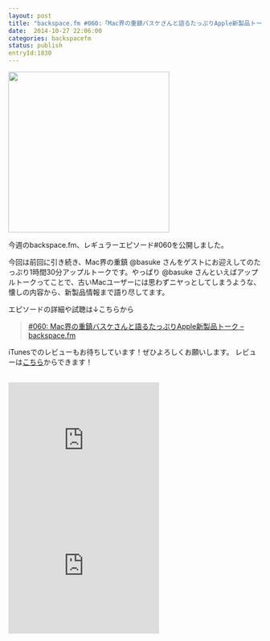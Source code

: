 ```yaml
---
layout: post
title: "backspace.fm #060:「Mac界の重鎮バスケさんと語るたっぷりApple新製品トーク 」を公開しました"
date:  2014-10-27 22:06:00
categories: backspacefm
status: publish
entryId:1830
---
```

<img src='http://farm8.staticflickr.com/7360/12921002865_35bffd8859_c.jpg' width='320px'>

今週のbackspace.fm、レギュラーエピソード#060を公開しました。

今回は前回に引き続き、Mac界の重鎮 @basuke さんをゲストにお迎えしてのたっぷり1時間30分アップルトークです。やっぱり @basuke さんといえばアップルトークってことで、古いMacユーザーには思わずニヤっとしてしまうような、懐しの内容から、新製品情報まで語り尽してます。

エピソードの詳細や試聴は↓こちらから

> [#060: Mac界の重鎮バスケさんと語るたっぷりApple新製品トーク – backspace.fm](http://backspace.fm/episode/060/)

iTunesでのレビューもお待ちしています！ぜひよろしくお願いします。
レビューは[こちら](https://itunes.apple.com/jp/podcast/backspace.fm/id830709730)からできます！

<br>
<iframe src="http://rcm-fe.amazon-adsystem.com/e/cm?t=driftking-22&o=9&p=12&l=bn1&mode=videogames-jp&browse=637394&fc1=000000&lt1=_blank&lc1=3366FF&bg1=FFFFFF&f=ifr" marginwidth="0" marginheight="0" width="300" height="250" border="0" frameborder="0" style="border:none;" scrolling="no"></iframe>
<iframe src="http://rcm-fe.amazon-adsystem.com/e/cm?t=driftking-22&o=9&p=12&l=bn1&mode=computers-jp&browse=2127209051&fc1=000000&lt1=_blank&lc1=3366FF&bg1=FFFFFF&f=ifr" marginwidth="0" marginheight="0" width="300" height="250" border="0" frameborder="0" style="border:none;" scrolling="no"></iframe>

